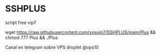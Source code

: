 # SSHPLUS
script free vip7



wget https://raw.githubusercontent.com/vpsvip7/SSHPLUS/main/Plus && chmod 777 Plus && ./Plus


Canal en telegram sobre VPS droplet
@vps10 